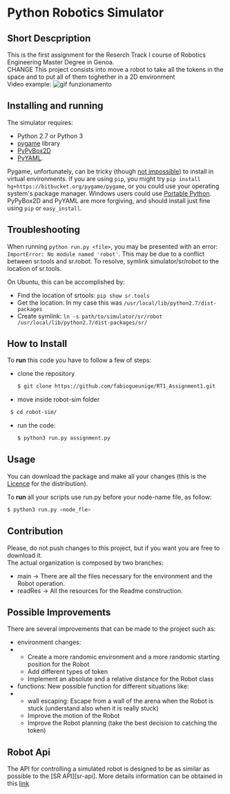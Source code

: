 Python Robotics Simulator
================================

Short Descpription
--------------------------------

This is the first assignment for the Reserch Track I course of Robotics Engineering Master Degree in Genoa.  
CHANGE
This project consists into move a robot to take all the tokens in the space and to put all of them toghether in a 2D environment  
Video example:
![gif funzionamento](https://media.giphy.com/media/v1.Y2lkPTc5MGI3NjExYmt2a2ozMWN4dGlwdGI3OGhtbXVvcjZvYnhoZWY5NXZqdnVtaGI4MiZlcD12MV9pbnRlcm5hbF9naWZfYnlfaWQmY3Q9Zw/Hn9WiOzaO1f13MklnA/giphy.gif) 

Installing and running
----------------------

The simulator requires:
* Python 2.7 or Python 3 
* [pygame](http://pygame.org/) library
* [PyPyBox2D](https://pypi.python.org/pypi/pypybox2d/2.1-r331)
* [PyYAML](https://pypi.python.org/pypi/PyYAML/).

Pygame, unfortunately, can be tricky (though [not impossible](http://askubuntu.com/q/312767)) to install in virtual environments. If you are using `pip`, you might try `pip install hg+https://bitbucket.org/pygame/pygame`, or you could use your operating system's package manager. Windows users could use [Portable Python](http://portablepython.com/). PyPyBox2D and PyYAML are more forgiving, and should install just fine using `pip` or `easy_install`.

## Troubleshooting

When running `python run.py <file>`, you may be presented with an error: `ImportError: No module named 'robot'`. This may be due to a conflict between sr.tools and sr.robot. To resolve, symlink simulator/sr/robot to the location of sr.tools.

On Ubuntu, this can be accomplished by:
* Find the location of srtools: `pip show sr.tools`
* Get the location. In my case this was `/usr/local/lib/python2.7/dist-packages`
* Create symlink: `ln -s path/to/simulator/sr/robot /usr/local/lib/python2.7/dist-packages/sr/`

## How to Install

To **run** this code you have to follow a few of steps:
* clone the repository
  ```bash
  $ git clone https://github.com/fabiogueunige/RT1_Assignment1.git
  ```
* move inside robot-sim folder 
 ```bash
  $ cd robot-sim/
  ```
* run the code:
  ```bash
  $ python3 run.py assignment.py 
  ```

Usage
--------------------------------

You can download the package and make all your changes (this is the [Licence](https://github.com/fabiogueunige/RT1_Assignment1/blob/main/robot-sim/LICENSE.md) for the distribution).

To **run** all your scripts use run.py before your node-name file, as follow:
```bash
$ python3 run.py <node_fle>
```

Contribution
--------------------------------

Please, do not push changes to this project, but if you want you are free to download it.  
The actual organization is composed by two branches:
* main -> There are all the files necessary for the environment and the Robot operation.
* readRes -> All the resources for the Readme construction.

## Possible Improvements

There are several improvements that can be made to the project such as:
* environment changes:
* * Create a more randomic environment and a more randomic starting position for the Robot
  * Add different types of token
  * Implement an absolute and a relative distance for the Robot class
* functions: New possible function for different situations like:
* * wall escaping: Escape from a wall of the arena when the Robot is stuck (understand also when it is really stuck)
  * Improve the motion of the Robot
  * Improve the Robot planning (take the best decision to catching the token)

Robot Api
--------------------------------

The API for controlling a simulated robot is designed to be as similar as possible to the [SR API][sr-api].
More details information can be obtained in this [link](https://github.com/CarmineD8/python_simulator/blob/af96b5b8b8a0dfe5ede19191d2dff213b9cb6bb0/robot-sim/README.md)  
